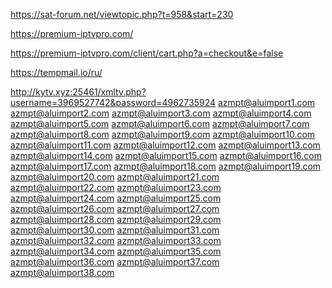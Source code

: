https://sat-forum.net/viewtopic.php?t=958&start=230

https://premium-iptvpro.com/

https://premium-iptvpro.com/client/cart.php?a=checkout&e=false

https://tempmail.io/ru/

http://kytv.xyz:25461/xmltv.php?username=3969527742&password=4962735924
azmpt@aluimport1.com
azmpt@aluimport2.com
azmpt@aluimport3.com
azmpt@aluimport4.com
azmpt@aluimport5.com
azmpt@aluimport6.com
azmpt@aluimport7.com
azmpt@aluimport8.com
azmpt@aluimport9.com
azmpt@aluimport10.com
azmpt@aluimport11.com
azmpt@aluimport12.com
azmpt@aluimport13.com
azmpt@aluimport14.com
azmpt@aluimport15.com
azmpt@aluimport16.com
azmpt@aluimport17.com
azmpt@aluimport18.com
azmpt@aluimport19.com
azmpt@aluimport20.com
azmpt@aluimport21.com
azmpt@aluimport22.com
azmpt@aluimport23.com
azmpt@aluimport24.com
azmpt@aluimport25.com
azmpt@aluimport26.com
azmpt@aluimport27.com
azmpt@aluimport28.com
azmpt@aluimport29.com
azmpt@aluimport30.com
azmpt@aluimport31.com
azmpt@aluimport32.com
azmpt@aluimport33.com
azmpt@aluimport34.com
azmpt@aluimport35.com
azmpt@aluimport36.com
azmpt@aluimport37.com
azmpt@aluimport38.com
